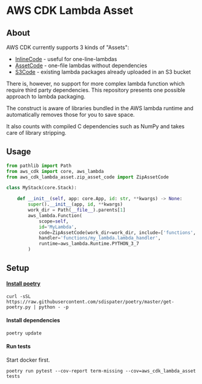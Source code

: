 # AWS CDK Lambda Asset

## About

AWS CDK currently supports 3 kinds of "Assets":

* [InlineCode](https://docs.aws.amazon.com/cdk/api/latest/docs/@aws-cdk_aws-lambda.InlineCode.html) - useful for one-line-lambdas
* [AssetCode](https://docs.aws.amazon.com/cdk/api/latest/docs/@aws-cdk_aws-lambda.AssetCode.html) - one-file lambdas without dependencies
* [S3Code](https://docs.aws.amazon.com/cdk/api/latest/docs/@aws-cdk_aws-lambda.S3Code.html) - existing lambda packages already uploaded in an S3 bucket 

There is, however, no support for more complex lambda function which require third party dependencies. 
This repository presents one possible approach to lambda packaging. 

The construct is aware of libraries bundled in the AWS lambda runtime and automatically removes those for you to save space.

It also counts with compiled C dependencies such as NumPy and takes care of library stripping.  

## Usage
```python
from pathlib import Path
from aws_cdk import core, aws_lambda
from aws_cdk_lambda_asset.zip_asset_code import ZipAssetCode

class MyStack(core.Stack):

    def __init__(self, app: core.App, id: str, **kwargs) -> None:
        super().__init__(app, id, **kwargs)
        work_dir = Path(__file__).parents[1]
        aws_lambda.Function(
            scope=self,
            id='MyLambda',
            code=ZipAssetCode(work_dir=work_dir, include=['functions', 'business_logic'], file_name='my-lambda.zip'),
            handler='functions/my_lambda.lambda_handler',
            runtime=aws_lambda.Runtime.PYTHON_3_7
        )
```

## Setup

#### [Install poetry](https://github.com/sdispater/poetry#installation)
```commandline
curl -sSL https://raw.githubusercontent.com/sdispater/poetry/master/get-poetry.py | python - -p
```

#### Install dependencies
```commandline
poetry update
```

#### Run tests
Start docker first.
```commandline
poetry run pytest --cov-report term-missing --cov=aws_cdk_lambda_asset tests
```